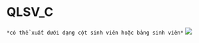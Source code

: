 # QLSV_C

`*có thể xuất dưới dạng cột sinh viên hoặc bảng sinh viên*`
<img src="../../../../dowload in data E/Racon/3283fc68-797c-4fa9-92da-d918263cfd90.jpg">
